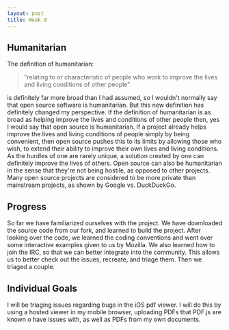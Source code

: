 ```yaml
---
layout: post
title: Week 8
---
```


## Humanitarian 
The definition of humanitarian: 
> "relating to or characteristic of people who work to improve the lives and living conditions of other people"

is definitely far more broad than I had assumed, so I wouldn't normally say that open source software is humanitarian. 
But this new definition has definitely changed my perspective. If the definition of humanitarian is as broad as helping
improve the lives and conditions of other people then, yes I would say that open source is humanitarian. If a project
already helps improve the lives and living conditions of people simply by being convenient, then open source pushes this
to its limits by allowing those who wish, to extend their ability to improve their own lives and living conditions. As 
the hurdles of one are rarely unique, a solution created by one can definitely improve the lives of others. Open source
can also be humanitarian in the sense that they're not being hostile, as opposed to other projects. Many open source
projects are considered to be more private than mainstream projects, as shown by Google vs. DuckDuckGo.

## Progress
So far we have familiarized ourselves with the project. We have downloaded the source code from our fork, and learned
to build the project. After looking over the code, we learned the coding conventions and went over some interactive examples
given to us by Mozilla. We also learned how to join the IRC, so that we can better integrate into the community. This
allows us to better check out the issues, recreate, and triage them. Then we triaged a couple. 

## Individual Goals
I will be triaging issues regarding bugs in the iOS pdf viewer. I will do this by using a hosted viewer in my mobile
browser, uploading PDFs that PDF.js are known o have issues with, as well as PDFs from my own documents.
